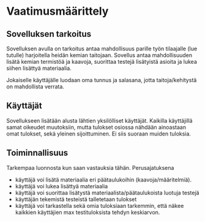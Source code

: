 # Vaatimusmäärittely

## Sovelluksen tarkoitus

Sovelluksen avulla on tarkoitus antaa mahdollisuus parille työn tilaajalle (lue tutulle) harjoitella heidän kemian taitojaan. Sovellus antaa mahdollisuuden lisätä kemian termistöä ja kaavoja, suorittaa testejä lisätyistä asioita ja lukea siihen lisättyä materiaalia.

Jokaiselle käyttäjälle luodaan oma tunnus ja salasana, jotta taitoja/kehitystä on mahdollista verrata.

## Käyttäjät

Sovellukseen lisätään alusta lähtien yksilölliset käyttäjät. Kaikilla käyttäjillä samat oikeudet muutoksiin, mutta tulokset osiossa nähdään ainoastaan omat tulokset, sekä yleinen sijoittuminen. Ei siis suoraan muiden tuloksia.

## Toiminnallisuus

Tarkempaa luonnosta kun saan vastauksia tähän. 
Perusajatuksena

- käyttäjä voi lisätä materiaalia eri päätaulukoihin (kaavoja/määritelmiä).
- käyttäjä voi lukea lisättyä materiaalia
- käyttäjä voi suorittaa lisätystä materiaalista/päätaulukoista luotuja testejä
- käyttäjän tekemistä testeistä talletetaan tulokset
- käyttäjä voi tarkastella sekä omia tuloksiaan tarkemmin, että näkee kaikkien käyttäjien max testituloksista tehdyn keskiarvon.